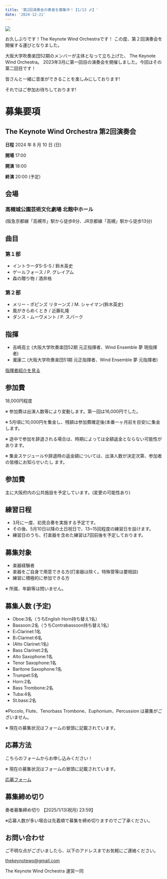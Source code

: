 ```yaml
---
title: '第2回演奏会の奏者を募集中！【1/13 〆】'
date: '2024-12-21'
---
```


![](/2nd/main-visual.jpg)

お久しぶりです！The Keynote Wind Orchestraです！
この度、第２回演奏会を開催する運びとなりました。

大阪大学吹奏楽団52期のメンバーが主体となって立ち上げた、
The Keynote Wind Orchestra。
2023年3月に第一回目の演奏会を開催しました。今回はその第二回目です！

<!-- その後それぞれの道へ進み、一旦はばらばらになってしまいましたが、
「今まで一緒に音楽をしてきた人たちとまた音楽をしたい!再集結したい!」との思いから、
当初一回きりと言っていたにも関わらず、第二回演奏会を行う運びとなりました! -->

皆さんと一緒に音楽ができることを楽しみにしております!

それではご参加お待ちしております!


# 募集要項

## The Keynote Wind Orchestra 第2回演奏会

**日程** 2024 年 8 月 10 日 (⽇)

**開場** 17:00

**開演** 18:00

**終演** 20:00 (予定)


## 会場

### 高槻城公園芸術文化劇場 北館中ホール  
(阪急京都線「高槻市」駅から徒歩8分、JR京都線「高槻」駅から徒歩13分)


## 曲目

### 第１部

- イントラーダS-S-S / 鈴木英史
- ゲールフォース / P. グレイアム
- 森の贈り物 / 酒井格

### 第２部

- メリー・ポピンズ リターンズ / M. シャイマン(鈴木英史)
- 風がきらめくとき / 近藤礼隆
- ダンス・ムーヴメント / P. スパーク

## 指揮

- 吉崎高士 (大阪大学吹奏楽団52期 元正指揮者、Wind Ensemble 夢 現指揮者)
- 瀧康二 (大阪大学吹奏楽団51期 元正指揮者、Wind Ensemble 夢 元指揮者)

[指揮者紹介を見る](/conductors)

## 参加費
18,000円程度

※ 参加費は出演人数等により変動します。第一回は16,000円でした。

※ 5月頃に10,000円を集金し、残額は参加費確定後(本番一ヶ月前を目安)に集金します。

※ 途中で参加を辞退される場合は、時期によっては全額返金とならない可能性があります。

※ 集金スケジュールや辞退時の返金額については、出演人数が決定次第、参加者の皆様にお知らせいたし
ます。


## 参加費
主に大阪府内の公共施設を予定しています。(変更の可能性あり)

## 練習日程
- 3月に一度、初見合奏を実施する予定です。
- その後、5月10日以降の土日祝日で、13~15回程度の練習日を設けます。
- 練習日のうち、打楽器を含めた練習は7回前後を予定しております。

## 募集対象
- 楽器経験者
- 楽器をご自身で用意できる方(打楽器は除く。特殊管等は要相談)
- 練習に積極的に参加できる方

※ 所属、年齢等は問いません。

## 募集人数 (予定) 
- Oboe:3名（うちEnglish Horn持ち替え1名）
- Bassoon:2名（うちContrabassoon持ち替え1名）
- E♭Clarinet:1名
- B♭Clarinet:6名
- (Alto Clarinet:1名)
- Bass Clarinet:2名
- Alto Saxophone:1名
- Tenor Saxophone:1名
- Baritone Saxophone:1名
- Trumpet:5名
- Horn:2名
- Bass Trombone:2名
- Tuba:4名
- St.bass:2名

※Piccolo, Flute、Tenorbass Trombone、Euphonium、Percussion は募集がございません。

※ 現在の募集状況はフォームの冒頭に記載されています。

## 応募方法
こちらのフォームからお申し込みください！

※ 現在の募集状況はフォームの冒頭に記載されています。

[応募フォーム](https://forms.gle/QjBHcK2fPppJcNV78)

## 募集締め切り

奏者募集締め切り 【2025/1/13(祝月) 23:59】

※応募人数が多い場合は先着順で募集を締め切りますのでご了承ください。

## お問い合わせ

ご不明な点がございましたら、以下のアドレスまでお気軽にご連絡ください。

[thekeynotewo@gmail.com](mailto:thekeynotewo@gmailcom) 


The Keynote Wind Orchestra 運営一同